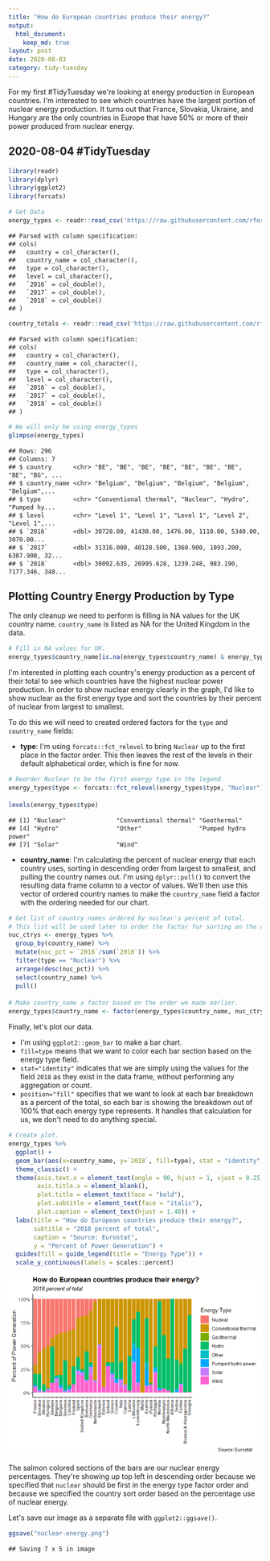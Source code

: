 ```yaml
---
title: "How do European countries produce their energy?"
output:
  html_document:
    keep_md: true
layout: post
date: 2020-08-03
category: tidy-tuesday
---
```


For my first #TidyTuesday we're looking at energy production in European countries. I'm interested to see which countries have the largest portion of nuclear energy production. It turns out that France, Slovakia, Ukraine, and Hungary are the only countries in Europe that have 50% or more of their power produced from nuclear energy.

<!--more-->

## 2020-08-04 #TidyTuesday


```r
library(readr)
library(dplyr)
library(ggplot2)
library(forcats)
```



```r
# Get Data
energy_types <- readr::read_csv('https://raw.githubusercontent.com/rfordatascience/tidytuesday/master/data/2020/2020-08-04/energy_types.csv')
```

```
## Parsed with column specification:
## cols(
##   country = col_character(),
##   country_name = col_character(),
##   type = col_character(),
##   level = col_character(),
##   `2016` = col_double(),
##   `2017` = col_double(),
##   `2018` = col_double()
## )
```

```r
country_totals <- readr::read_csv('https://raw.githubusercontent.com/rfordatascience/tidytuesday/master/data/2020/2020-08-04/country_totals.csv')
```

```
## Parsed with column specification:
## cols(
##   country = col_character(),
##   country_name = col_character(),
##   type = col_character(),
##   level = col_character(),
##   `2016` = col_double(),
##   `2017` = col_double(),
##   `2018` = col_double()
## )
```

```r
# We will only be using energy_types
glimpse(energy_types)
```

```
## Rows: 296
## Columns: 7
## $ country      <chr> "BE", "BE", "BE", "BE", "BE", "BE", "BE", "BE", "BG", ...
## $ country_name <chr> "Belgium", "Belgium", "Belgium", "Belgium", "Belgium",...
## $ type         <chr> "Conventional thermal", "Nuclear", "Hydro", "Pumped hy...
## $ level        <chr> "Level 1", "Level 1", "Level 1", "Level 2", "Level 1",...
## $ `2016`       <dbl> 30728.00, 41430.00, 1476.00, 1110.00, 5340.00, 3070.00...
## $ `2017`       <dbl> 31316.000, 40128.500, 1360.900, 1093.200, 6387.900, 32...
## $ `2018`       <dbl> 30092.635, 26995.628, 1239.248, 983.190, 7177.346, 348...
```

## Plotting Country Energy Production by Type

The only cleanup we need to perform is filling in NA values for the UK country name. `country_name` is listed as NA for the United Kingdom in the data.

```r
# Fill in NA values for UK.
energy_types$country_name[is.na(energy_types$country_name) & energy_types$country == "UK"] <- "United Kingdom"
```

I'm interested in plotting each country's energy production as a percent of their total to see which countries have the highest nuclear power production. In order to show nuclear energy clearly in the graph, I'd like to show nuclear as the first energy type and sort the countries by their percent of nuclear from largest to smallest. 

To do this we will need to created ordered factors for the `type` and `country_name` fields:

* **type**: I'm using `forcats::fct_relevel` to bring `Nuclear` up to the first place in the factor order. This then leaves the rest of the levels in their default alphabetical order, which is fine for now.


```r
# Reorder Nuclear to be the first energy type in the legend.
energy_types$type <- forcats::fct_relevel(energy_types$type, "Nuclear")

levels(energy_types$type)
```

```
## [1] "Nuclear"              "Conventional thermal" "Geothermal"          
## [4] "Hydro"                "Other"                "Pumped hydro power"  
## [7] "Solar"                "Wind"
```

* **country_name**: I'm calculating the percent of nuclear energy that each country uses, sorting in descending order from largest to smallest, and pulling the country names out. I'm using `dplyr::pull()` to convert the resulting data frame column to a vector of values. We'll then use this vector of ordered country names to make the `country_name` field a factor with the ordering needed for our chart.


```r
# Get list of country names ordered by nuclear's percent of total.
# This list will be used later to order the factor for sorting on the chart.
nuc_ctrys <- energy_types %>%
  group_by(country_name) %>%
  mutate(nuc_pct = `2018`/sum(`2018`)) %>%
  filter(type == "Nuclear") %>%
  arrange(desc(nuc_pct)) %>%
  select(country_name) %>%
  pull()

# Make country_name a factor based on the order we made earlier.
energy_types$country_name <- factor(energy_types$country_name, nuc_ctrys)
```


Finally, let's plot our data.

* I'm using `ggplot2::geom_bar` to make a bar chart.
* `fill=type` means that we want to color each bar section based on the energy type field.
* `stat="identity"` indicates that we are simply using the values for the field `2018` as they exist in the data frame, without performing any aggregation or count.
* `position="fill"` specifies that we want to look at each bar breakdown as a percent of the total, so each bar is showing the breakdown out of 100% that each energy type represents. It handles that calculation for us, we don't need to do anything special.



```r
# Create plot.
energy_types %>% 
  ggplot() +
  geom_bar(aes(x=country_name, y=`2018`, fill=type), stat = "identity", position = "fill") + 
  theme_classic() + 
  theme(axis.text.x = element_text(angle = 90, hjust = 1, vjust = 0.25, face = "bold", size = 8),
        axis.title.x = element_blank(),
        plot.title = element_text(face = "bold"),
        plot.subtitle = element_text(face = "italic"),
        plot.caption = element_text(hjust = 1.48)) +
  labs(title = "How do European countries produce their energy?",
       subtitle = "2018 percent of total",
       caption = "Source: Eurostat",
       y = "Percent of Power Generation") + 
  guides(fill = guide_legend(title = "Energy Type")) +
  scale_y_continuous(labels = scales::percent)
```

![](2020-08-04-tt-european-energy-production_files/figure-html/unnamed-chunk-6-1.png)<!-- -->

The salmon colored sections of the bars are our nuclear energy percentages. They're showing up top left in descending order because we specified that `nuclear` should be first in the energy type factor order and because we specified the country sort order based on the percentage use of nuclear energy.

Let's save our image as a separate file with `ggplot2::ggsave()`.


```r
ggsave("nuclear-energy.png")
```

```
## Saving 7 x 5 in image
```

